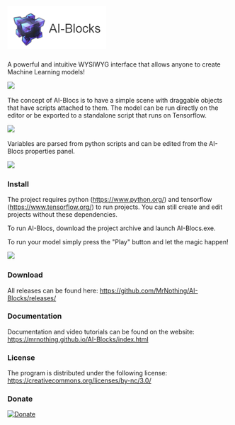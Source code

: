 # ![AI-Blocks](logo.png)
A powerful and intuitive WYSIWYG interface that allows anyone to create Machine Learning models!

<img src="https://raw.githubusercontent.com/MrNothing/AI-Blocks/master/ScreenShots/sc5.png" width="800">

The concept of AI-Blocs is to have a simple scene with draggable objects that have scripts attached to them. The model can be run directly on the editor or be exported to a standalone script that runs on Tensorflow. 

<img src="https://raw.githubusercontent.com/MrNothing/AI-Blocks/master/ScreenShots/sc2.png" width="500">

Variables are parsed from python scripts and can be edited from the AI-Blocs properties panel.

<img src="https://raw.githubusercontent.com/MrNothing/AI-Blocks/master/ScreenShots/sc3.png" width="500">

### Install

The project requires python (https://www.python.org/) and tensorflow (https://www.tensorflow.org/) to run projects. You can still create and edit projects without these dependencies.

To run AI-Blocs, download the project archive and launch AI-Blocs.exe.

To run your model simply press the "Play" button and let the magic happen! 

<img src="https://raw.githubusercontent.com/MrNothing/AI-Blocks/master/ScreenShots/sc6.png">

### Download

All releases can be found here: https://github.com/MrNothing/AI-Blocks/releases/

### Documentation

Documentation and video tutorials can be found on the website: https://mrnothing.github.io/AI-Blocks/index.html

### License

The program is distributed under the following license: https://creativecommons.org/licenses/by-nc/3.0/

### Donate 
[![Donate](https://img.shields.io/badge/Donate-PayPal-green.svg)](https://www.paypal.com/cgi-bin/webscr?cmd=_donations&business=LGELJCRM28YNW&lc=FR&currency_code=USD&bn=PP%2dDonationsBF%3abtn_donateCC_LG%2egif%3aNonHosted)
